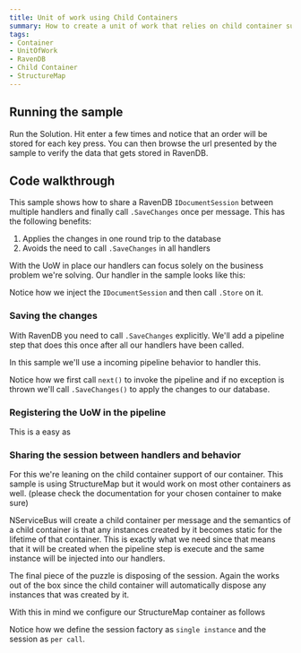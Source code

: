 ```yaml
---
title: Unit of work using Child Containers
summary: How to create a unit of work that relies on child container support to store the session
tags:
- Container
- UnitOfWork
- RavenDB
- Child Container
- StructureMap
---
```



## Running the sample

Run the Solution.  Hit enter a few times and notice that an order will be stored for each key press. You can then browse the url presented by the sample to verify the data that gets stored in RavenDB.


## Code walkthrough

This sample shows how to share a RavenDB `IDocumentSession` between multiple handlers and finally call `.SaveChanges` once per message. This has the following benefits:

1. Applies the changes in one round trip to the database
2. Avoids the need to call `.SaveChanges` in all handlers

With the UoW in place our handlers can focus solely on the business problem we're solving. Our handler in the sample looks like this:

<!-- import PlaceOrderHandler -->

Notice how we inject the `IDocumentSession` and then call `.Store` on it.


### Saving the changes

With RavenDB you need to call `.SaveChanges` explicitly. We'll add a pipeline step that does this once after all our handlers have been called.

In this sample we'll use a incoming pipeline behavior to handler this.

<!-- import RavenUnitOfWork -->

Notice how we first call `next()` to invoke the pipeline and if no exception is thrown we'll call `.SaveChanges()` to apply the changes to our database.


### Registering the UoW in the pipeline

This is a easy as

<!-- import PipelineRegistration -->


### Sharing the session between handlers and behavior

For this we're leaning on the child container support of our container. This sample is using StructureMap but it would work on most other containers as well. (please check the documentation for your chosen container to make sure)

NServiceBus will create a child container per message and the semantics of a child container is that any instances created by it becomes static for the lifetime of that container. This is exactly what we need since that means that it will be created when the pipeline step is execute and the same instance will be injected into our handlers. 

The final piece of the puzzle is disposing of the session. Again the works out of the box since the child container will automatically dispose any instances that was created by it.

With this in mind we configure our StructureMap container as follows

<!-- import ContainerConfiguration -->

Notice how we define the session factory as `single instance` and the session as `per call`.

